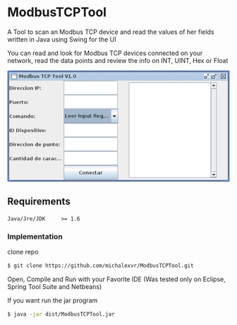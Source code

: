 # ModbusTCPTool
A Tool to scan an Modbus TCP device and read the values of her fields written in Java using Swing for the  UI

You can read and look for Modbus TCP devices connected on your network, read the data points and review the info on INT, UINT, Hex or Float

[![N|Img](https://raw.githubusercontent.com/michalexvr/ModbusTCPTool/master/modbustcptool.png)](https://github.com/michalexvr/ModbusTCPTool/blob/master/modbustcptool.png)

## Requirements ##

```
Java/Jre/JDK     >= 1.6
```

### Implementation

clone repo

```sh
$ git clone https://github.com/michalexvr/ModbusTCPTool.git
```
Open, Compile and Run with your Favorite IDE (Was tested only on Eclipse, Spring Tool Suite and Netbeans)

If you want run the jar program


```sh
$ java -jar dist/ModbusTCPTool.jar
```
